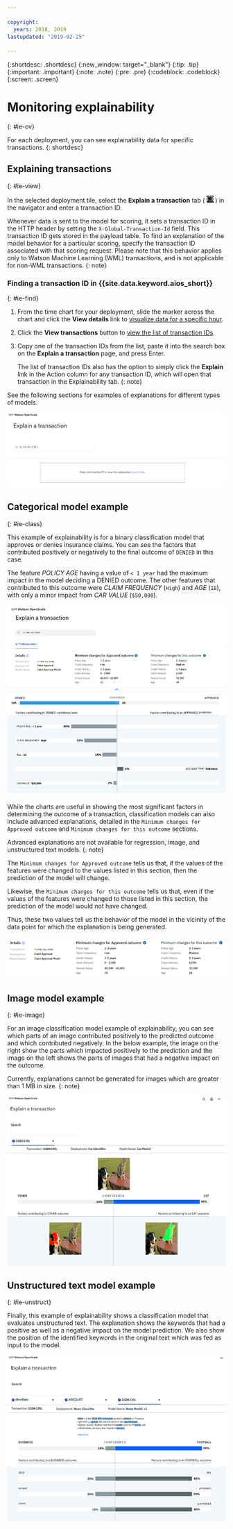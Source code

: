 ```yaml
---

copyright:
  years: 2018, 2019
lastupdated: "2019-02-25"

---
```


{:shortdesc: .shortdesc}
{:new_window: target="_blank"}
{:tip: .tip}
{:important: .important}
{:note: .note}
{:pre: .pre}
{:codeblock: .codeblock}
{:screen: .screen}

# Monitoring explainability
{: #ie-ov}

For each deployment, you can see explainability data for specific transactions.
{: shortdesc}

## Explaining transactions
{: #ie-view}

In the selected deployment tile, select the **Explain a transaction** tab ( ![Explain a transaction tab](images/insight-transact-tab.png) ) in the navigator and enter a transaction ID.

Whenever data is sent to the model for scoring, it sets a transaction ID in the HTTP header by setting the `X-Global-Transaction-Id` field. This transaction ID gets stored in the payload table. To find an explanation of the model behavior for a particular scoring, specify the transaction ID associated with that scoring request. Please note that this behavior applies only to Watson Machine Learning (WML) transactions, and is not applicable for non-WML transactions.
{: note}

### Finding a transaction ID in {{site.data.keyword.aios_short}}
{: #ie-find}

1.  From the time chart for your deployment, slide the marker across the chart and click the **View details** link to [visualize data for a specific hour](/docs/services/ai-openscale?topic=ai-openscale-it-ov#it-vdet).
1.  Click the **View transactions** button to [view the list of transaction IDs](/docs/services/ai-openscale?topic=ai-openscale-it-ov#it-tra).
1.  Copy one of the transaction IDs from the list, paste it into the search box on the **Explain a transaction** page, and press Enter.

    The list of transaction IDs also has the option to simply click the **Explain** link in the Action column for any transaction ID, which will open that transaction in the Explainability tab.
    {: note}

  See the following sections for examples of explanations for different types of models.

  ![Explainability transaction ID](images/insight-explain-trans-id.png)

## Categorical model example
{: #ie-class}

This example of explainability is for a binary classification model that approves or denies insurance claims. You can see the factors that contributed positively or negatively to the final outcome of `DENIED` in this case.

The feature *POLICY AGE* having a value of `< 1 year` had the maximum impact in the model deciding a DENIED outcome. The other features that contributed to this outcome were *CLAIM FREQUENCY* (`High`) and *AGE* (`18`), with only a minor impact from *CAR VALUE* (`$50,000`).

![Explainability binary classification](images/insight-explain-binary.png)

While the charts are useful in showing the most significant factors in determining the outcome of a transaction, classification models can also include advanced explanations, detailed in the `Minimum changes for Approved outcome` and `Minimum changes for this outcome` sections.

Advanced explanations are not available for regression, image, and unstructured text models.
{: note}

The `Minimum changes for Approved outcome` tells us that, if the values of the features were changed to the values listed in this section, then the prediction of the model will change.

Likewise, the `Minimum changes for this outcome` tells us that, even if the values of the features were changed to those listed in this section, the prediction of the model would not have changed.

Thus, these two values tell us the behavior of the model in the vicinity of the data point for which the explanation is being generated.

![Explainability binary classification](images/insight-explain-binary2.png)

## Image model example
{: #ie-image}

For an image classification model example of explainability, you can see which parts of an image contributed positively to the predicted outcome and which contributed negatively. In the below example, the image on the right show the parts which impacted positively to the prediction and the image on the left shows the parts of images that had a negative impact on the outcome.

Currently, explanations cannot be generated for images which are greater than 1 MB in size.
{: note}

![Explainability image classification](images/insight-explain-image.png)

## Unstructured text model example
{: #ie-unstruct}

Finally, this example of explainability shows a classification model that evaluates unstructured text. The explanation shows the keywords that had a positive as well as a negative impact on the model prediction. We also show the position of the identified keywords in the original text which was fed as input to the model.

![Explainability image classification](images/insight-explain-text.png)
